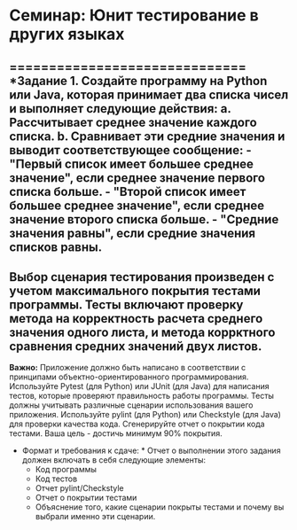 # Семинар: Юнит тестирование в других языках
==============================
*Задание 1.
Создайте программу на Python или Java, которая принимает два списка чисел и выполняет следующие действия:
  a. Рассчитывает среднее значение каждого списка.
  b. Сравнивает эти средние значения и выводит соответствующее сообщение:
     - "Первый список имеет большее среднее значение", если среднее значение первого списка больше.
     - "Второй список имеет большее среднее значение", если среднее значение второго списка больше.
     - "Средние значения равны", если средние значения списков равны.
-----------------
Выбор сценария тестирования произведен с учетом максимального покрытия тестами программы.
Тесты включают проверку метода на корректность расчета среднего значения одного листа,
и метода коррктного сравнения средних значений двух листов.
------------------------------
**Важно:**
Приложение должно быть написано в соответствии с принципами объектно-ориентированного программирования.
Используйте Pytest (для Python) или JUnit (для Java) для написания тестов, которые проверяют правильность 
работы программы. Тесты должны учитывать различные сценарии использования вашего приложения.
Используйте pylint (для Python) или Checkstyle (для Java) для проверки качества кода.
Сгенерируйте отчет о покрытии кода тестами. Ваша цель - достичь минимум 90% покрытия.

* Формат и требования к сдаче: *
Отчет о выполнении этого задания должен включать в себя следующие элементы:
    - Код программы
    - Код тестов
    - Отчет pylint/Checkstyle
    - Отчет о покрытии тестами
    - Объяснение того, какие сценарии покрыты тестами и почему вы выбрали именно эти сценарии.